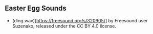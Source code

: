 ## Easter Egg Sounds

 * (ding.wav)[https://freesound.org/s/320905/] by Freesound user Suzenako, released under the CC BY 4.0 license.


